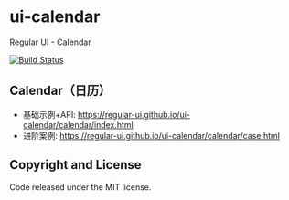 # ui-calendar

Regular UI - Calendar

[![Build Status](https://travis-ci.org/regular-ui/ui-calendar.svg?branch=master)](https://travis-ci.org/regular-ui/ui-calendar)

## Calendar（日历）

- 基础示例+API: https://regular-ui.github.io/ui-calendar/calendar/index.html
- 进阶案例: https://regular-ui.github.io/ui-calendar/calendar/case.html

## Copyright and License

Code released under the MIT license.
